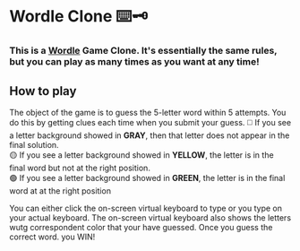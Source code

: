 # Wordle Clone ⌨️🗝

### This is a [Wordle](https://www.nytimes.com/games/wordle/index.html) Game Clone. It's essentially the same rules, but you can play as many times as you want at any time!

## How to play
The object of the game is to guess the 5-letter word within 5 attempts. You do this by getting clues each time when you submit your guess.
◻️ If you see a letter background showed in **GRAY**, then that letter does not appear in the final solution. <br>
🟡  If you see a letter background showed in **YELLOW**, the letter is in the final word but not at the right position. <br> 
🟢  If you see a letter background showed in **GREEN**, the letter is in the final word at at the right position <br> 
  
You can either click the on-screen virtual keyboard to type or you type on your actual keyboard. The on-screen virtual keyboard also shows the letters wutg correspondent color that your have guessed. Once you guess the correct word. you WIN! 

